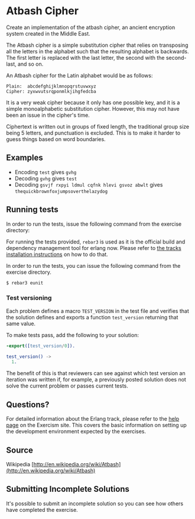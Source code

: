 # Atbash Cipher

Create an implementation of the atbash cipher, an ancient encryption system created in the Middle East.

The Atbash cipher is a simple substitution cipher that relies on
transposing all the letters in the alphabet such that the resulting
alphabet is backwards. The first letter is replaced with the last
letter, the second with the second-last, and so on.

An Atbash cipher for the Latin alphabet would be as follows:

```plain
Plain:  abcdefghijklmnopqrstuvwxyz
Cipher: zyxwvutsrqponmlkjihgfedcba
```

It is a very weak cipher because it only has one possible key, and it is
a simple monoalphabetic substitution cipher. However, this may not have
been an issue in the cipher's time.

Ciphertext is written out in groups of fixed length, the traditional group size
being 5 letters, and punctuation is excluded. This is to make it harder to guess
things based on word boundaries.

## Examples
- Encoding `test` gives `gvhg`
- Decoding `gvhg` gives `test`
- Decoding `gsvjf rxpyi ldmul cqfnk hlevi gsvoz abwlt` gives `thequickbrownfoxjumpsoverthelazydog`

## Running tests

In order to run the tests, issue the following command from the exercise
directory:

For running the tests provided, `rebar3` is used as it is the official build and
dependency management tool for erlang now. Please refer to [the tracks installation
instructions](http://exercism.io/languages/erlang/installing) on how to do that.

In order to run the tests, you can issue the following command from the exercise
directory.

```bash
$ rebar3 eunit
```

### Test versioning

Each problem defines a macro `TEST_VERSION` in the test file and
verifies that the solution defines and exports a function `test_version`
returning that same value.

To make tests pass, add the following to your solution:

```erlang
-export([test_version/0]).

test_version() ->
  1.
```

The benefit of this is that reviewers can see against which test version
an iteration was written if, for example, a previously posted solution
does not solve the current problem or passes current tests.

## Questions?

For detailed information about the Erlang track, please refer to the
[help page](http://exercism.io/languages/erlang) on the Exercism site.
This covers the basic information on setting up the development
environment expected by the exercises.

## Source

Wikipedia [http://en.wikipedia.org/wiki/Atbash](http://en.wikipedia.org/wiki/Atbash)

## Submitting Incomplete Solutions
It's possible to submit an incomplete solution so you can see how others have completed the exercise.

